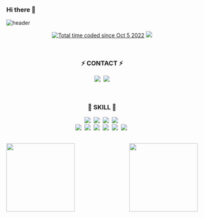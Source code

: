 ### Hi there 👋

![header](https://capsule-render.vercel.app/api?type=Waving&color=auto&height=300&section=header&text=🇰🇷%20Sangwoo%20Lee%20🇰🇷&fontSize=80)

<p align="center">
<a href="https://wakatime.com/@5c1afe64-ab84-4e81-9e29-073a6f822c3c"><img src="https://wakatime.com/badge/user/5c1afe64-ab84-4e81-9e29-073a6f822c3c.svg" alt="Total time coded since Oct 5 2022" /></a>
<a href="https://hits.seeyoufarm.com"><img src="https://hits.seeyoufarm.com/api/count/incr/badge.svg?url=https%3A%2F%2Fgithub.com%2Fsw1104&count_bg=%23000000&title_bg=%23000000&icon=github.svg&icon_color=%23FFFFFF&title=hits&edge_flat=false"/></a>
</p>

<br>

<h3 align="center"> ⚡ CONTACT ⚡ </h3>

<p align="center">
  <a href="https://sw1104.github.io"><img src="https://img.shields.io/badge/Tech%20Blog-E77918?style=flat-square&logo=GitHub&logoColor=white&link=https://sw1104.github.io"/></a>&nbsp
  <a href="mailto:sangw1104@gmail.com"><img src="https://img.shields.io/badge/Gmail-d14836?style=flat-square&logo=Gmail&logoColor=white&link=sangw1104@gmail.com"/></a>
</p>

<br>

<h3 align="center"> 🚀 SKILL 🚀 </h3>

<p align="center">
  <img src="https://img.shields.io/badge/Javascript-F7DF1E?style=flat-square&logo=javascript&logoColor=white"/></a>&nbsp 
  <img src="https://img.shields.io/badge/Node.js-339933?style=flat-square&logo=Node.js&logoColor=white"/></a>&nbsp 
  <img src="https://img.shields.io/badge/express-000000?style=flat-square&logo=express&logoColor=white"/></a>&nbsp 
  <img src="https://img.shields.io/badge/React-61DAFB?style=flat-square&logo=React&logoColor=white"/></a>&nbsp 
  <br>
  <img src="https://img.shields.io/badge/Git-F05032?style=flat-square&logo=Git&logoColor=white"/></a>&nbsp 
  <img src="https://img.shields.io/badge/GitHub-181717?style=flat-square&logo=GitHub&logoColor=white"/></a>&nbsp 
  <img src="https://img.shields.io/badge/Mysql-E6B91E?style=flat-square&logo=MySql&logoColor=white"/></a>&nbsp 
  <img src="https://img.shields.io/badge/aws-333664?style=flat-square&logo=amazon-aws&logoColor=white"/></a>&nbsp 
  <img src="https://img.shields.io/badge/aws-333664?style=flat-square&logo=amazon-aws&logoColor=white"/></a>&nbsp 
  <img src="https://img.shields.io/badge/aws-333664?style=flat-square&logo=amazon-aws&logoColor=white"/></a>&nbsp 
</p>

<br>

<a href="https://github.com/sw1104">
  <img height="180em" align="left" src="https://github-readme-stats-lac-beta.vercel.app/api?username=sw1104&show_icons=true&theme=highcontrast" />
</a>
<a href="https://github.com/sw1104">
  <img height="180em" align="right" src="https://github-readme-stats-lac-beta.vercel.app/api/top-langs/?username=sw1104&layout=compact&theme=highcontrast" />
</a>



<!--
**sw1104/sw1104** is a ✨ _special_ ✨ repository because its `README.md` (this file) appears on your GitHub profile.

Here are some ideas to get you started:

- 🔭 I’m currently working on ...
- 🌱 I’m currently learning ...
- 👯 I’m looking to collaborate on ...
- 🤔 I’m looking for help with ...
- 💬 Ask me about ...
- 📫 How to reach me: ...
- 😄 Pronouns: ...
- ⚡ Fun fact: ...
-->
